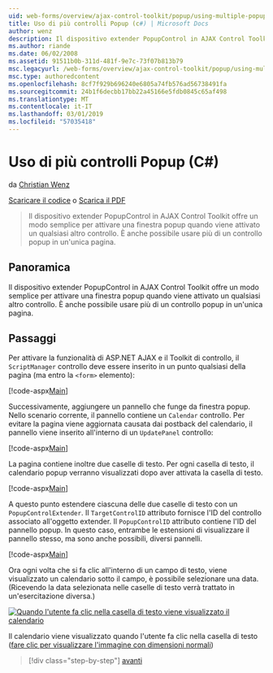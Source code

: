 ```yaml
---
uid: web-forms/overview/ajax-control-toolkit/popup/using-multiple-popup-controls-cs
title: Uso di più controlli Popup (c#) | Microsoft Docs
author: wenz
description: Il dispositivo extender PopupControl in AJAX Control Toolkit offre un modo semplice per attivare una finestra popup quando viene attivato un qualsiasi altro controllo. È anche possibile usare m...
ms.author: riande
ms.date: 06/02/2008
ms.assetid: 91511b0b-311d-481f-9e7c-73f07b813b79
msc.legacyurl: /web-forms/overview/ajax-control-toolkit/popup/using-multiple-popup-controls-cs
msc.type: authoredcontent
ms.openlocfilehash: 8cf7f929b696240e6805a74fb576ad56738491fa
ms.sourcegitcommit: 24b1f6decbb17bb22a45166e5fdb0845c65af498
ms.translationtype: MT
ms.contentlocale: it-IT
ms.lasthandoff: 03/01/2019
ms.locfileid: "57035418"
---
```

<a name="using-multiple-popup-controls-c"></a>Uso di più controlli Popup (C#)
====================
da [Christian Wenz](https://github.com/wenz)

[Scaricare il codice](http://download.microsoft.com/download/9/3/f/93f8daea-bebd-4821-833b-95205389c7d0/PopupControl1.cs.zip) o [Scarica il PDF](http://download.microsoft.com/download/2/d/c/2dc10e34-6983-41d4-9c08-f78f5387d32b/popupcontrol1CS.pdf)

> Il dispositivo extender PopupControl in AJAX Control Toolkit offre un modo semplice per attivare una finestra popup quando viene attivato un qualsiasi altro controllo. È anche possibile usare più di un controllo popup in un'unica pagina.


## <a name="overview"></a>Panoramica

Il dispositivo extender PopupControl in AJAX Control Toolkit offre un modo semplice per attivare una finestra popup quando viene attivato un qualsiasi altro controllo. È anche possibile usare più di un controllo popup in un'unica pagina.

## <a name="steps"></a>Passaggi

Per attivare la funzionalità di ASP.NET AJAX e il Toolkit di controllo, il `ScriptManager` controllo deve essere inserito in un punto qualsiasi della pagina (ma entro la `<form>` elemento):

[!code-aspx[Main](using-multiple-popup-controls-cs/samples/sample1.aspx)]

Successivamente, aggiungere un pannello che funge da finestra popup. Nello scenario corrente, il pannello contiene un `Calendar` controllo. Per evitare la pagina viene aggiornata causata dai postback del calendario, il pannello viene inserito all'interno di un `UpdatePanel` controllo:

[!code-aspx[Main](using-multiple-popup-controls-cs/samples/sample2.aspx)]

La pagina contiene inoltre due caselle di testo. Per ogni casella di testo, il calendario popup verranno visualizzati dopo aver attivata la casella di testo.

[!code-aspx[Main](using-multiple-popup-controls-cs/samples/sample3.aspx)]

A questo punto estendere ciascuna delle due caselle di testo con un `PopupControlExtender`. Il `TargetControlID` attributo fornisce l'ID del controllo associato all'oggetto extender. Il `PopupControlID` attributo contiene l'ID del pannello popup. In questo caso, entrambe le estensioni di visualizzare il pannello stesso, ma sono anche possibili, diversi pannelli.

[!code-aspx[Main](using-multiple-popup-controls-cs/samples/sample4.aspx)]

Ora ogni volta che si fa clic all'interno di un campo di testo, viene visualizzato un calendario sotto il campo, è possibile selezionare una data. (Ricevendo la data selezionata nelle caselle di testo verrà trattato in un'esercitazione diversa.)


[![Quando l'utente fa clic nella casella di testo viene visualizzato il calendario](using-multiple-popup-controls-cs/_static/image2.png)](using-multiple-popup-controls-cs/_static/image1.png)

Il calendario viene visualizzato quando l'utente fa clic nella casella di testo ([fare clic per visualizzare l'immagine con dimensioni normali](using-multiple-popup-controls-cs/_static/image3.png))

> [!div class="step-by-step"]
> [avanti](handling-postbacks-from-a-popup-control-with-an-updatepanel-cs.md)
